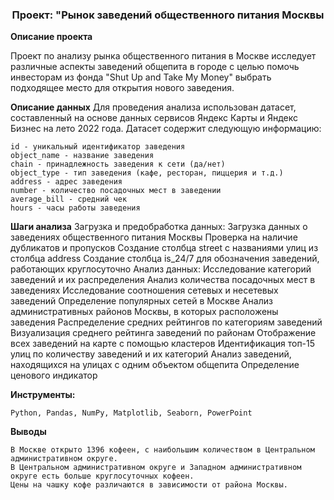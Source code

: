 <h3 align="center">Проект: "Рынок заведений общественного питания Москвы</h3>

**Описание проекта**

Проект по анализу рынка общественного питания в Москве исследует различные аспекты заведений общепита в городе с целью помочь инвесторам из фонда "Shut Up and Take My Money" выбрать подходящее место для открытия нового заведения.

**Описание данных**
Для проведения анализа использован датасет, составленный на основе данных сервисов Яндекс Карты и Яндекс Бизнес на лето 2022 года. Датасет содержит следующую информацию:

    id - уникальный идентификатор заведения
    object_name - название заведения
    chain - принадлежность заведения к сети (да/нет)
    object_type - тип заведения (кафе, ресторан, пиццерия и т.д.)
    address - адрес заведения
    number - количество посадочных мест в заведении
    average_bill - средний чек
    hours - часы работы заведения
    
**Шаги анализа** 
    Загрузка и предобработка данных:
    Загрузка данных о заведениях общественного питания Москвы
    Проверка на наличие дубликатов и пропусков
    Создание столбца street с названиями улиц из столбца address
    Создание столбца is_24/7 для обозначения заведений, работающих круглосуточно
    Анализ данных:
    Исследование категорий заведений и их распределения
    Анализ количества посадочных мест в заведениях
    Исследование соотношения сетевых и несетевых заведений
    Определение популярных сетей в Москве
    Анализ административных районов Москвы, в которых расположены заведения
    Распределение средних рейтингов по категориям заведений
    Визуализация среднего рейтинга заведений по районам
    Отображение всех заведений на карте с помощью кластеров
    Идентификация топ-15 улиц по количеству заведений и их категорий
    Анализ заведений, находящихся на улицах с одним объектом общепита
    Определение ценового индикатор

**Инструменты:**

    Python, Pandas, NumPy, Matplotlib, Seaborn, PowerPoint
    
**Выводы**

    В Москве открыто 1396 кофеен, с наибольшим количеством в Центральном административном округе.
    В Центральном административном округе и Западном административном округе есть больше круглосуточных кофеен.
    Цены на чашку кофе различаются в зависимости от района Москвы.


    
